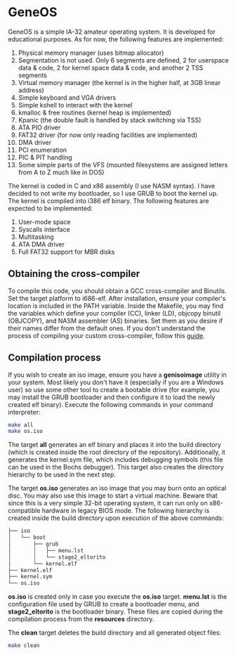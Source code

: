 # GeneOS
GeneOS is a simple IA-32 amateur operating system. It is developed for educational purposes. 
As for now, the following features are implemented:

1. Physical memory manager (uses bitmap allocator)
2. Segmentation is not used. Only 6 segments are defined, 2 for userspace data & code, 2 for kernel space data & code, and another 2 TSS segments
3. Virtual memory manager (the kernel is in the higher half, at 3GB linear address)
4. Simple keyboard and VGA drivers
5. Simple kshell to interact with the kernel
6. kmalloc & free routines (kernel heap is implemented)
7. Kpanic (the double fault is handled by stack switching via TSS)
8. ATA PIO driver
9. FAT32 driver (for now only reading facilities are implemented)
10. DMA driver
11. PCI enumeration
12. PIC & PIT handling
13. Some simple parts of the VFS (mounted filesystems are assigned letters from A to Z much like in DOS)

The kernel is coded in C and x86 assembly (I use NASM syntax). I have decided to not write my bootloader, 
so I use GRUB to boot the kernel up. The kernel is compiled into i386 elf binary.
The following features are expected to be implemented:

1. User-mode space
2. Syscalls interface
3. Multitasking
4. ATA DMA driver
5. Full FAT32 support for MBR disks

## Obtaining the cross-compiler

To compile this code, you should obtain a GCC cross-compiler and Binutils. Set the target platform to i686-elf.
After installation, ensure your compiler's location is included in the PATH variable.
Inside the Makefile, you may find the variables which define your compiler (CC), linker (LD), 
objcopy binutil (OBJCOPY), and NASM assembler (AS) binaries. Set them as you desire if their names differ from the default ones.
If you don't understand the process of compiling your custom cross-compiler, follow this [guide](https://wiki.osdev.org/GCC_Cross-Compiler).

## Compilation process

If you wish to create an iso image, ensure you have a **genisoimage** utility in your system. Most likely 
you don't have it (especially if you are a Windows user) so use some other tool to create a bootable drive
(for example, you may install the GRUB bootloader and then configure it to load the newly created elf binary). 
Execute the following commands in your command interpreter:

```bash
make all
make os.iso
```

The target **all** generates an elf binary and places it into the build directory (which is created inside the root
directory of the repository). Additionally, it generates the kernel.sym file, which includes debugging symbols 
(this file can be used in the Bochs debugger). This target also creates the directory hierarchy to be used in the next step. 

The target **os.iso** generates an iso image that you may burn onto an optical disc. You may also use this image to 
start a virtual machine. Beware that since this is a very simple 32-bit operating system, it can run only on x86-compatible hardware in legacy BIOS mode.
The following hierarchy is created inside the build directory upon execution of the above commands:

```bash
├── iso
│   └── boot
│       ├── grub
│       │   ├── menu.lst
│       │   └── stage2_eltorito
│       └── kernel.elf
├── kernel.elf
├── kernel.sym
└── os.iso
```

**os.iso** is created only in case you execute the **os.iso** target. 
**menu.lst** is the configuration file used by GRUB to create a bootloader menu, and **stage2_eltorito** is the bootloader binary. 
These files are copied during the compilation process from the **resources** directory.  

The **clean** target deletes the build directory and all generated object files:

```bash
make clean
```

